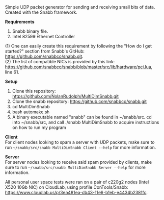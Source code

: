 Simple UDP packet generator for sending and receiving small bits of data. Created with the Snabb framework.

**Requirements** 
1. Snabb binary file. 
2. Intel 82599 Ethernet Controller

(1) One can easily create this requirement by following the "How do I get started?" section from Snabb's GitHub: https://github.com/snabbco/snabb.git.  
(2) The list of compatible NICs is provided by this link: https://github.com/snabbco/snabb/blob/master/src/lib/hardware/pci.lua, line 61.

**Setup**
1. Clone this repository: https://github.com/NolanRudolph/MultiDimSnabb.git
2. Clone the snabb repository: https://github.com/snabbco/snabb.git
3. cd MultiDimSnabb
4. bash automake.sh
5. A binary executable named "snabb" can be found in ~/snabb/src. cd into ~/snabb/src, and call ./snabb MultiDimSnabb to acquire instructions on how to run my program

**Client**  
For client nodes looking to spam a server with UDP packets, make sure to run ```~/snabb/src/snabb MultiDimSnabb Client --help``` for more information.

**Server**  
For server nodes looking to receive said spam provided by clients, make sure to run ```~/snabb/src/snabb MultiDimSnabb Server --help``` for more information.

All personal user space tests were ran on a pair of c220g2 nodes (Intel X520 10Gb NIC) on CloudLab, using profile ConTools/Snabb: https://www.cloudlab.us/p/3ea481ea-db43-11e9-b1eb-e4434b2381fc.
